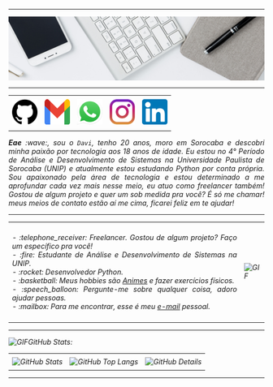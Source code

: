 -----

<div>
<img align="center" alt="Header" src="https://github.com/DaviGMCoelho/DaviGMCoelho/blob/main/img/headertech.jpg?raw=true"/>
</div>

-----

<div align="center">
<table>
<tr>
 <td align="center" colspan="11"></td>
</tr> 
<tr>
<td><a href="https://github.com/DaviGMCoelho" target="_blank"><img src="https://github.com/DaviGMCoelho/DaviGMCoelho/blob/main/img/github.png?raw=true" width="50px" height="50px"/></a>
</td>
<td><a href="mailto:goncalvesdavi662@gmail.com" target="_blank"><img src="https://github.com/DaviGMCoelho/DaviGMCoelho/blob/main/img/gmail3.png?raw=true" width="50px" height="50px"/></a>
</td>
<td><a href="https://wa.me/5515998554097" target="_blank"><img src="https://github.com/DaviGMCoelho/DaviGMCoelho/blob/main/img/wpp2.png?raw=true" width="50px" height="50px"/></a>
</td>
<td><a href="https://www.instagram.com/techwithdavi/" target="_blank"><img src="https://github.com/DaviGMCoelho/DaviGMCoelho/blob/main/img/insta2.png?raw=true" width="50px" height="50px"/></a>
</td>
<td><a href="https://www.linkedin.com/in/DaviGMCoelho/" target="_blank"><img src="https://github.com/DaviGMCoelho/DaviGMCoelho/blob/main/img/linkedin2.png?raw=true" width="50px" height="50px"/></a>
</td>
</tr>
<tr>
 <td align="center" colspan="11"></td>
</tr> 
</table>

</div>
<div align="justify">
<i><b>Eae</b> :wave:, sou o <code>Davi</code>, tenho 20 anos, moro em Sorocaba e descobri minha paixão por tecnologia aos 18 anos de idade. Eu estou no 4° Período de Análise e Desenvolvimento de Sistemas na Universidade Paulista de Sorocaba (UNIP) e atualmente estou estudando Python por conta própria. Sou apaixonado pela área de tecnologia e estou determinado a me aprofundar cada vez mais nesse meio, eu atuo como freelancer também! Gostou de algum projeto e quer um sob medida pra você? É só me chamar! meus meios de contato estão aí me cima, ficarei feliz em te ajudar!</a>

-----

<div>

<table>
<tr>
 <td align="center" colspan="2"></td>
</tr> 
<tr>
<td>
<div align="justify">
<p>
- :telephone_receiver: Freelancer. Gostou de algum projeto? Faço um específico pra você!<br />
- :fire: Estudante de Análise e Desenvolvimento de Sistemas na UNIP.<br />
- :rocket: Desenvolvedor Python.<br />
- :basketball: Meus hobbies são <a href="https://www.crunchyroll.com/pt-br" target="_blank">Animes</a> e fazer exercícios físicos.<br />
- :speech_balloon: Pergunte-me sobre qualquer coisa, adoro ajudar pessoas.<br />
- :mailbox: Para me encontrar, esse é meu <a href="mailto:goncalvesdavi662@gmail.com" target="_blank">e-mail</a> pessoal.<br />
</p>
</div>
</td>
<td>
<div>
<img alt="GIF" src="https://github.com/joaopauloaramuni/joaopauloaramuni/blob/main/img/skills.gif?raw=true" width="340px" height="520px"/>
</div>
</td>
</tr>
<tr>
 <td align="center" colspan="2"></td>
</tr> 
</table>

</div>

-----

<div>

<img height="20" alt="GIF" src="https://github.com/joaopauloaramuni/joaopauloaramuni/blob/main/img/graphic.gif?raw=true"/>GitHub Stats:

<div align="center">
<table>
<tr>
 <td align="center" colspan="3"></td>
</tr> 
<tr>
<td>
<!--- <img alt="GitHub Commits" width="200px" src="http://github-profile-summary-cards.vercel.app/api/cards/productive-time?username=joaopauloaramuni&theme=github_dark"/> -->
<img alt="GitHub Stats" width="200px" src="http://github-profile-summary-cards.vercel.app/api/cards/stats?username=DaviGMCoelho&theme=github_dark"/>
</td>
<td>
<img alt="GitHub Top Langs" width="200px" src="http://github-profile-summary-cards.vercel.app/api/cards/repos-per-language?username=DaviGMCoelho&theme=github_dark"/>
</td>
<td>
<img alt="GitHub Details" width="420px" src="http://github-profile-summary-cards.vercel.app/api/cards/profile-details?username=DaviGMCoelho&theme=github_dark"/>
</td>
</tr>
<tr>
 <td align="center" colspan="3"></td>
</tr> 
</table>
</div>

</div>

-----
